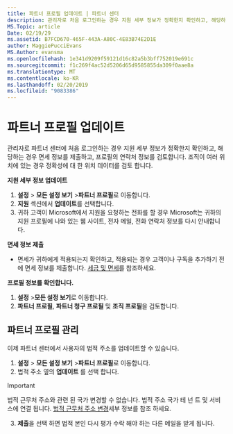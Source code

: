 ```yaml
---
title: 파트너 프로필 업데이트 | 파트너 센터
description: 관리자로 처음 로그인하는 경우 지원 세부 정보가 정확한지 확인하고, 해당하는 경우 면세 정보를 제출하고, 프로필의 연락처 정보를 검토합니다.
MS.Topic: article
Date: 02/19/29
ms.assetid: B7FCD670-465F-443A-A80C-4E83B74E2D1E
author: MaggiePucciEvans
MS.Author: evansma
ms.openlocfilehash: 1e341d9209f59121d16c82a5b3bff752019e691c
ms.sourcegitcommit: f1c269f4ac52d5206d65d9585855da309f0aae8a
ms.translationtype: MT
ms.contentlocale: ko-KR
ms.lasthandoff: 02/20/2019
ms.locfileid: "9083386"
---
```

# <a name="update-your-partner-profile"></a>파트너 프로필 업데이트


관리자로 파트너 센터에 처음 로그인하는 경우 지원 세부 정보가 정확한지 확인하고, 해당하는 경우 면세 정보를 제출하고, 프로필의 연락처 정보를 검토합니다. 조직이 여러 위치에 있는 경우 정확성에 대 한 위치 데이터를 검토 합니다.

**지원 세부 정보 업데이트**

1.  **설정** &gt; **모든 설정 보기** &gt;**파트너 프로필**로 이동합니다.
2.  **지원** 섹션에서 **업데이트**를 선택합니다.
3.  귀하 고객이 Microsoft에서 지원을 요청하는 전화를 할 경우 Microsoft는 귀하의 지원 프로필에 나와 있는 웹 사이트, 전자 메일, 전화 연락처 정보를 다시 안내합니다.

**면세 정보 제출**

-   면세가 귀하에게 적용되는지 확인하고, 적용되는 경우 고객이나 구독을 추가하기 전에 면세 정보를 제출합니다. [세금 및 면세](tax-and-tax-exemptions.md)를 참조하세요.

**프로필 정보를 확인합니다.**

1.  **설정** &gt;**모든 설정 보기**로 이동합니다. 
2.  **파트너 프로필**, **파트너 청구 프로필** 및 **조직 프로필**을 검토합니다.

## <a name="manage-your-partner-profile"></a>파트너 프로필 관리 

이제 파트너 센터에서 사용자의 법적 주소를 업데이트할 수 있습니다.

1. **설정** &gt; **모든 설정 보기** &gt;**파트너 프로필**로 이동합니다.
2. 법적 주소 옆의 **업데이트** 를 선택 합니다. 

>[!Important]
>법적 근무처 주소와 관련 된 국가 변경할 수 없습니다. 법적 주소 국가 테 넌 트 및 서비스에 연결 됩니다. [법적 근무처 주소 변경](https://docs.microsoft.com/office365/admin/manage/change-address-contact-and-more?view=o365-worldwide)세부 정보를 참조 하세요.

3. **제출**을 선택 하면 법적 본인 다시 평가 수락 해야 하는 다른 메일을 받게 됩니다.



 



